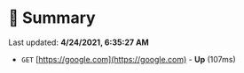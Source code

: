 # 📖 Summary
Last updated: **4/24/2021, 6:35:27 AM**

- `GET` [https://google.com](https://google.com) - **Up** (107ms)
